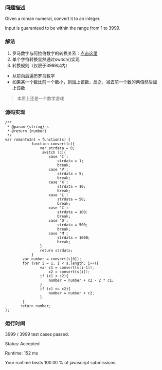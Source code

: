 []()
### 问题描述
Given a roman numeral, convert it to an integer.

Input is guaranteed to be within the range from 1 to 3999.
### 解法
1. 罗马数字与阿拉伯数字的转换关系：[点击这里](http://blog.csdn.net/wzy_1988/article/details/17057929)
2. 单个字符转换显然通过switch()实现
3. 转换规则（仅限于3999以内）
- 从前向后遍历罗马数字
- 如果某一个数比前一个数小，则加上该数，反之，减去前一个数的两倍然后加上该数

> 本质上还是一个数学游戏

### 源码实现
```
/**
 * @param {string} s
 * @return {number}
 */
var romanToInt = function(s) {
            function convert(c){
                var strdata = 0;
                 switch (c){
                    case 'I':
                        strdata = 1;
                        break;
                    case 'V':
                        strdata = 5;
                        break;
                    case 'X':
                        strdata = 10;
                        break;
                    case 'L':
                        strdata = 50;
                        break;
                    case 'C':
                        strdata = 100;
                        break;
                    case 'D':
                        strdata = 500;
                        break;
                    case 'M':
                        strdata = 1000;
                        break;
                }
                return strdata;
            }
        var number = convert(s[0]);
        for (var i = 1; i < s.length; i++){
                var c1 = convert(s[i-1]),
                    c2 = convert(s[i]);
                if (c1 < c2){
                    number = number + c2 - 2 * c1;
                }
                if (c1 >= c2){
                    number = number + c2;
                }
        }
       return number;
};
```

### 运行时间


3999 / 3999 test cases passed.

Status: Accepted

Runtime: 152 ms

Your runtime beats 100.00 % of javascript submissions.
